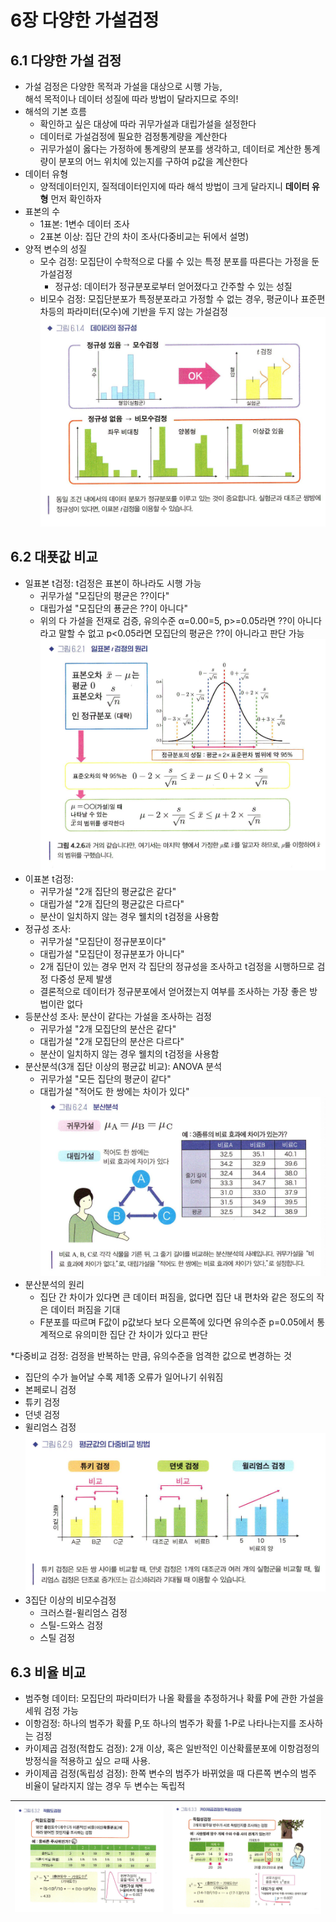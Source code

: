 # 6장 다양한 가설검정
## 6.1 다양한 가설 검정
* 가설 검정은 다양한 목적과 가설을 대상으로 시행 가능,<br>해석 목적이나 데이터 성질에 따라 방법이 달라지므로 주의!
* 해석의 기본 흐름
  * 확인하고 싶은 대상에 따라 귀무가설과 대립가설을 설정한다
  * 데이터로 가설검정에 필요한 검정통계량을 계산한다
  * 귀무가설이 옳다는 가정하에 통계량의 분포를 생각하고, 데이터로 계산한 통계량이 분포의 어느 위치에 있는지를 구하여 p값을 계산한다
* 데이터 유형
  * 양적데이터인지, 질적데이터인지에 따라 해석 방법이 크게 달라지니 **데이터 유형** 먼저 확인하자
* 표본의 수
  * 1표본: 1변수 데이터 조사
  * 2표본 이상: 집단 간의 차이 조사(다중비교는 뒤에서 설명)
* 양적 변수의 성질
  * 모수 검정: 모집단이 수학적으로 다룰 수 있는 특정 분포를 따른다는 가정을 둔 가설검정
    * 정규성: 데이터가 정규분포로부터 얻어졌다고 간주할 수 있는 성질
  * 비모수 검정: 모집단분포가 특정분포라고 가정할 수 없는 경우, 평균이나 표준편차등의 파라미터(모수)에 기반을 두지 않는 가설검정
    ![6.1.4](./img/6_1_4.png)

## 6.2 대푯값 비교
* 일표본 t검정: t검정은 표본이 하나라도 시행 가능
  * 귀무가설 "모집단의 평균은 ??이다"
  * 대립가설 "모집단의 푱균은 ??이 아니다"
  * 위의 다 가설을 전재로 검증, 유의수준 α=0.00=5, p>=0.05라면 ??이 아니다라고 말할 수 없고 p<0.05라면 모집단의 평균은 ??이 아니라고 판단 가능
    ![6.2.1](./img/6_2_1.png)
* 이표본 t검정:
  * 귀무가설 "2개 집단의 평균값은 같다"
  * 대립가설 "2개 집단의 평균값은 다르다"
  * 분산이 일치하지 않는 경우 웰치의 t검정을 사용함
* 정규성 조사:
  * 귀무가설 "모집단이 정규분포이다"
  * 대립가설 "모집단이 정규분포가 아니다"
  * 2개 집단이 있는 경우 먼저 각 집단의 정규성을 조사하고 t검정을 시행하므로 검정 다중성 문제 발생
  * 결론적으로 데이터가 정규분포에서 얻어졌는지 여부를 조사하는 가장 좋은 방법이란 없다
* 등분산성 조사: 분산이 같다는 가설을 조사하는 검정
  * 귀무가설 "2개 모집단의 분산은 같다"
  * 대립가설 "2개 모집단의 분산은 다르다"
  * 분산이 일치하지 않는 경우 웰치의 t검정을 사용함
* 분산분석(3개 집단 이상의 평균값 비교): ANOVA 분석
  * 귀무가설 "모든 집단의 평균이 같다"
  * 대립가설 "적어도 한 쌍에는 차이가 있다"
![6.2.4](./img/6_2_4.png)
* 분산분석의 원리
  * 집단 간 차이가 있다면 큰 데이터 퍼짐을, 없다면 집단 내 편차와 같은 정도의 작은 데이터 퍼짐을 기대
  * F분포를 따르며 F값이 p값보다 보다 오른쪽에 있다면 유의수준 p=0.05에서 통계적으로 유의미한 집단 간 차이가 있다고 판단

*다중비교 검정: 검정을 반복하는 만큼, 유의수준을 엄격한 값으로 변경하는 것
  * 집단의 수가 늘어날 수록 제1종 오류가 일어나기 쉬워짐
  * 본페로니 검정
  * 튜키 검정
  * 던넷 검정
  * 윌리엄스 검정
![6.2.9](./img/6_2_9.png)
* 3집단 이상의 비모수검정
  * 크러스컬-윌리엄스 검정
  * 스틸-드와스 검정
  * 스틸 검정
    
## 6.3 비율 비교
* 범주형 데이터: 모집단의 파라미터가 나올 확률을 추정하거나 확률 P에 관한 가설을 세워 검정 가능
* 이항검정: 하나의 범주가 확률 P,또 하나의 범주가 확률 1-P로 나타나는지를 조사하는 검정
* 카이제곱 검정(적합도 검정): 2개 이상, 혹은 일반적인 이산확률분포에 이항검정의 방정식을 적용하고 싶으 ㄹ때 사용. 
* 카이제곱 검정(독립성 검정): 한쪽 변수의 범주가 바뀌었을 때 다른쪽 변수의 범주 비율이 달라지지 않는 경우 두 변수는 독립적
  
 ![6.3.2](./img/6_3_2.png) | ![6.3.3](./img/6_3_3.png)
--| --|
  
